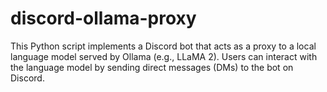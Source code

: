 # discord-ollama-proxy
This Python script implements a Discord bot that acts as a proxy to a local language model served by Ollama (e.g., LLaMA 2). Users can interact with the language model by sending direct messages (DMs) to the bot on Discord.
